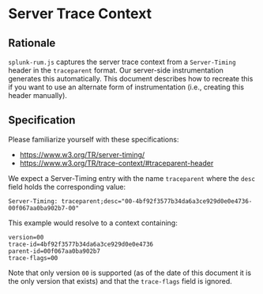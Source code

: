 # Server Trace Context

## Rationale

`splunk-rum.js` captures the server trace context from a `Server-Timing` header in the `traceparent` format.  Our
server-side instrumentation generates this automatically.  This document describes how to recreate this if you want to 
use an alternate form of instrumentation (i.e., creating this header manually).

## Specification

Please familiarize yourself with these specifications:
- <https://www.w3.org/TR/server-timing/>
- <https://www.w3.org/TR/trace-context/#traceparent-header>

We expect a Server-Timing entry with the name `traceparent` where the `desc` field holds the
corresponding value:

```http
Server-Timing: traceparent;desc="00-4bf92f3577b34da6a3ce929d0e0e4736-00f067aa0ba902b7-00"
```

This example would resolve to a context containing:

```.properties
version=00
trace-id=4bf92f3577b34da6a3ce929d0e0e4736
parent-id=00f067aa0ba902b7
trace-flags=00
```

Note that only version `00` is supported (as of the date of this document it is the only 
version that exists) and that the `trace-flags` field is ignored.
